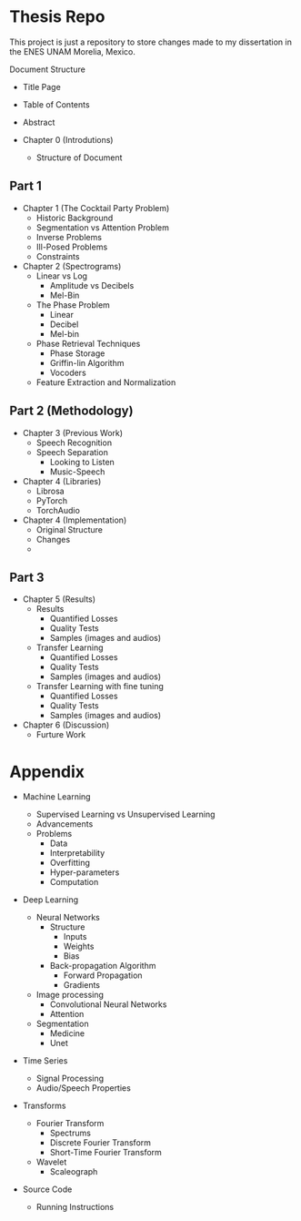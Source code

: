 # Thesis Repo

This project is just a repository to store changes made to my dissertation in the ENES UNAM Morelia, Mexico.

Document Structure
* Title Page
* Table of Contents
* Abstract

* Chapter 0 (Introdutions)
  * Structure of Document
## Part 1
* Chapter 1 (The Cocktail Party Problem)
  * Historic Background
  * Segmentation vs Attention Problem
  * Inverse Problems
  * Ill-Posed Problems
  * Constraints
* Chapter 2 (Spectrograms)
  * Linear vs Log
    * Amplitude vs Decibels
    * Mel-Bin
  * The Phase Problem
    * Linear
    * Decibel
    * Mel-bin
  * Phase Retrieval Techniques
    * Phase Storage
    * Griffin-lin Algorithm
    * Vocoders
  * Feature Extraction and Normalization
## Part 2 (Methodology)
* Chapter 3 (Previous Work)
  * Speech Recognition
  * Speech Separation
    * Looking to Listen
    * Music-Speech
* Chapter 4 (Libraries)
  * Librosa
  * PyTorch
  * TorchAudio
* Chapter 4 (Implementation)
  * Original Structure
  * Changes
  * 

## Part 3
* Chapter 5 (Results)
  * Results
    * Quantified Losses
    * Quality Tests
    * Samples (images and audios)
  * Transfer Learning
    * Quantified Losses
    * Quality Tests
    * Samples (images and audios)
  * Transfer Learning with fine tuning
    * Quantified Losses
    * Quality Tests
    * Samples (images and audios)
* Chapter 6 (Discussion)
  * Furture Work

# Appendix

* Machine Learning
  * Supervised Learning vs Unsupervised Learning
  * Advancements
  * Problems
    * Data
    * Interpretability
    * Overfitting
    * Hyper-parameters
    * Computation

* Deep Learning
  * Neural Networks
    * Structure
      * Inputs
      * Weights
      * Bias
    * Back-propagation Algorithm
      * Forward Propagation
      * Gradients
  * Image processing
    * Convolutional Neural Networks
    * Attention
  * Segmentation
    * Medicine
    * Unet

* Time Series
  * Signal Processing
  * Audio/Speech Properties

* Transforms
  * Fourier Transform
    * Spectrums
    * Discrete Fourier Transform
    * Short-Time Fourier Transform
  * Wavelet
    * Scaleograph

* Source Code
  * Running Instructions